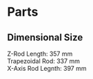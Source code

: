 # Parts
## Dimensional Size
Z-Rod Length: 357 mm  
Trapezoidal Rod: 337 mm  
X-Axis Rod Legnth: 397 mm  
